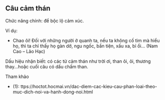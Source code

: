 ## Câu cảm thán

Chức năng chính: để bộc lộ cảm xúc.

Ví dụ:

* Chao ôi! Đối với những người ở quanh ta, nếu ta không cố tìm mà hiểu họ, thì ta chỉ thấy họ gàn dở, ngu ngốc, bần tiện, 
xấu xa, bỉ ổi... (Nam Cao – Lão Hạc)

Dấu hiệu nhận biết: có các từ cảm thán như trời ơi, than ôi, ôi, thương thay...hoặc cuối câu có dấu chấm than. 

Tham khảo

* (1): ttps://hoctot.hocmai.vn/dac-diem-cac-kieu-cau-phan-loai-theo-muc-dich-noi-va-hanh-dong-noi.html 